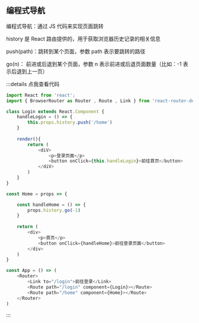 ## 编程式导航

编程式导航：通过 JS 代码来实现页面跳转

history 是 React 路由提供的，用于获取浏览器历史记录的相关信息

push(path)：跳转到某个页面，参数 path 表示要跳转的路径

go(n)： 前进或后退到某个页面，参数 n 表示前进或后退页面数量（比如：-1 表示后退到上一页）

:::details 点我查看代码
```js
import React from 'react';
import { BrowserRouter as Router , Route , Link } from 'react-router-dom';

class Login extends React.Component {
	handleLogin = () => {
		this.props.history.push('/home')
	}
	
	render(){
		return (
			<diV>
				<p>登录页面</p>
				<button onClick={this.handleLogin}>前往首页</button>
			</diV>
		)
	}
}

const Home = props => {

	const handleHome = () => {
		props.history.go(-1)
	}
	
	return (
		<div>
			<p>首页</p>
			<button onClick={handleHome}>前往登录页面</button>
		</div>
	)
}

const App = () => (
	<Router>
		<Link to="/login">前往登录</Link>
		<Route path="/login" component={Login}></Route>
		<Route path="/home" component={Home}></Route>
	</Router>
)

```
:::